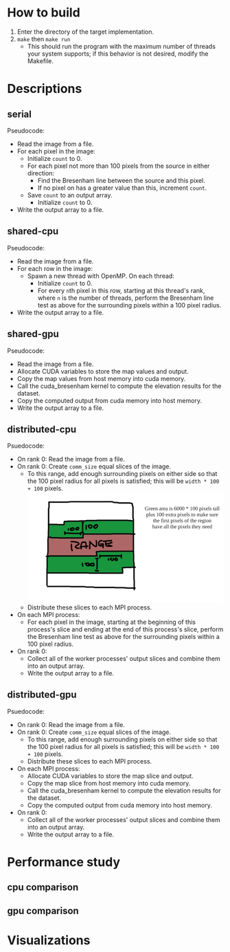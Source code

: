 # How to build

1. Enter the directory of the target implementation.
2. `make` then `make run`
   * This should run the program with the maximum number of threads your system
     supports; if this behavior is not desired, modify the Makefile.

# Descriptions

## serial

Pseudocode:

* Read the image from a file.
* For each pixel in the image:
  * Initialize `count` to 0.
  * For each pixel not more than 100 pixels from the source in either direction:
    * Find the Bresenham line between the source and this pixel.
    * If no pixel on has a greater value than this, increment `count`.
  * Save `count` to an output array.
    * Initialize `count` to 0.
* Write the output array to a file.

## shared-cpu

Pseudocode:

* Read the image from a file.
* For each row in the image:
  * Spawn a new thread with OpenMP. On each thread:
    * Initialize `count` to 0.
    * For every `n`th pixel in this row, starting at this thread's rank, where
      `n` is the number of threads, perform the Bresenham line test as above
      for the surrounding pixels within a 100 pixel radius.
* Write the output array to a file.

## shared-gpu

Pseudocode:

* Read the image from a file.
* Allocate CUDA variables to store the map values and output.
* Copy the map values from host memory into cuda memory.
* Call the cuda_bresenham kernel to compute the elevation results for the dataset.
* Copy the computed output from cuda memory into host memory.
* Write the output array to a file.

## distributed-cpu

Psuedocode:

* On rank 0: Read the image from a file.
* On rank 0: Create `comm_size` equal slices of the image.
  * To this range, add enough surrounding pixels on either side so that the 100
    pixel radius for all pixels is satisfied; this will be `width * 100 + 100`
    pixels.
    ![An explanatory image](visualizations/explanatory_image.png)
  * Distribute these slices to each MPI process.
* On each MPI process:
  * For each pixel in the image, starting at the beginning of this process's
    slice and ending at the end of this process's slice, perform the Bresenham
    line test as above for the surrounding pixels within a 100 pixel radius.
* On rank 0:
  * Collect all of the worker processes' output slices and combine them into an
    output array.
  * Write the output array to a file.

## distributed-gpu

Psuedocode:

* On rank 0: Read the image from a file.
* On rank 0: Create `comm_size` equal slices of the image.
  * To this range, add enough surrounding pixels on either side so that the 100
    pixel radius for all pixels is satisfied; this will be `width * 100 + 100`
    pixels.
  * Distribute these slices to each MPI process.
* On each MPI process:
  * Allocate CUDA variables to store the map slice and output.
  * Copy the map slice from host memory into cuda memory.
  * Call the cuda_bresenham kernel to compute the elevation results for the dataset.
  * Copy the computed output from cuda memory into host memory.
* On rank 0:
  * Collect all of the worker processes' output slices and combine them into an
    output array.
  * Write the output array to a file.

# Performance study

## cpu comparison

## gpu comparison

# Visualizations